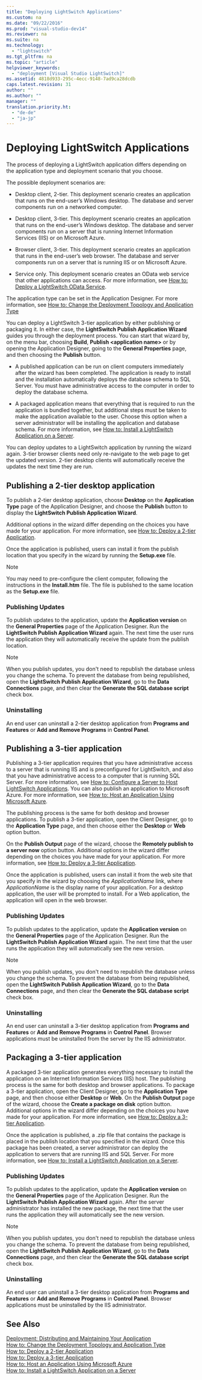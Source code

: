 ```yaml
---
title: "Deploying LightSwitch Applications"
ms.custom: na
ms.date: "09/22/2016"
ms.prod: "visual-studio-dev14"
ms.reviewer: na
ms.suite: na
ms.technology: 
  - "lightswitch"
ms.tgt_pltfrm: na
ms.topic: "article"
helpviewer_keywords: 
  - "deployment [Visual Studio LightSwitch]"
ms.assetid: 4818d933-295c-4ecc-9148-7ad9ca28dcdb
caps.latest.revision: 31
author: ""
ms.author: ""
manager: ""
translation.priority.ht: 
  - "de-de"
  - "ja-jp"
---
```

# Deploying LightSwitch Applications
The process of deploying a LightSwitch application differs depending on the application type and deployment scenario that you choose.  
  
 The possible deployment scenarios are:  
  
-   Desktop client, 2-tier. This deployment scenario creates an application that runs on the end-user’s Windows desktop. The database and server components run on a networked computer.  
  
-   Desktop client, 3-tier. This deployment scenario creates an application that runs on the end-user’s Windows desktop. The database and server components run on a server that is running Internet Information Services (IIS) or on Microsoft Azure.  
  
-   Browser client, 3-tier. This deployment scenario creates an application that runs in the end-user’s web browser. The database and server components run on a server that is running IIS or on Microsoft Azure.  
  
-   Service only. This deployment scenario creates an OData web service that other applications can access. For more information, see [How to: Deploy a LightSwitch OData Service](../vs140/how-to--deploy-a-lightswitch-odata-service.md).  
  
 The application type can be set in the Application Designer. For more information, see [How to: Change the Deployment Topology and Application Type](../vs140/how-to--change-the-type-of-a-lightswitch-application.md)  
  
 You can deploy a LightSwitch 3-tier application by either publishing or packaging it. In either case, the **LightSwitch Publish Application Wizard** guides you through the deployment process. You can start that wizard by, on the menu bar, choosing **Build**, **Publish <application name\>** or by opening the Application Designer, going to the **General Properties** page, and then choosing the **Publish** button.  
  
-   A published application can be run on client computers immediately after the wizard has been completed. The application is ready to install and the installation automatically deploys the database schema to SQL Server. You must have administrative access to the computer in order to deploy the database schema.  
  
-   A packaged application means that everything that is required to run the application is bundled together, but additional steps must be taken to make the application available to the user. Choose this option when a server administrator will be installing the application and database schema. For more information, see [How to: Install a LightSwitch Application on a Server](../vs140/how-to--install-a-lightswitch-application-on-a-server.md).  
  
 You can deploy updates to a LightSwitch application by running the wizard again. 3-tier browser clients need only re-navigate to the web page to get the updated version. 2-tier desktop clients will automatically receive the updates the next time they are run.  
  
##  <a name="tier"></a> Publishing a 2-tier desktop application  
 To publish a 2-tier desktop application, choose **Desktop** on the **Application Type** page of the Application Designer, and choose the **Publish** button to display the **LightSwitch Publish Application Wizard**.  
  
 Additional options in the wizard differ depending on the choices you have made for your application. For more information, see [How to: Deploy a 2-tier Application](../vs140/how-to--deploy-a-two-tier-lightswitch-application.md).  
  
 Once the application is published, users can install it from the publish location that you specify in the wizard by running the **Setup.exe** file.  
  
> [!NOTE]
>  You may need to pre-configure the client computer, following the instructions in the **Install.htm** file. The file is published to the same location as the **Setup.exe** file.  
  
### Publishing Updates  
 To publish updates to the application, update the **Application version** on the **General Properties** page of the Application Designer. Run the **LightSwitch Publish Application Wizard** again. The next time the user runs the application they will automatically receive the update from the publish location.  
  
> [!NOTE]
>  When you publish updates, you don't need to republish the database unless you change the schema. To prevent the database from being republished, open the **LightSwitch Publish Application Wizard**, go to the **Data Connections** page, and then clear the **Generate the SQL database script** check box.  
  
### Uninstalling  
 An end user can uninstall a 2-tier desktop application from **Programs and Features** or **Add and Remove Programs** in **Control Panel**.  
  
##  <a name="publish"></a> Publishing a 3-tier application  
 Publishing a 3-tier application requires that you have administrative access to a server that is running IIS and is preconfigured for LightSwitch, and also that you have administrative access to a computer that is running SQL Server. For more information, see [How to: Configure a Server to Host LightSwitch Applications](../vs140/how-to--configure-a-server-to-host-lightswitch-applications.md). You can also publish an application to Microsoft Azure. For more information, see [How to: Host an Application Using Microsoft Azure](../vs140/how-to--host-a-lightswitch-application-on-microsoft-azure.md).  
  
 The publishing process is the same for both desktop and browser applications. To publish a 3-tier application, open the Client Designer, go to the **Application Type** page, and then choose either the **Desktop** or **Web** option button.  
  
 On the **Publish Output** page of the wizard, choose the **Remotely publish to a server now** option button. Additional options in the wizard differ depending on the choices you have made for your application. For more information, see [How to: Deploy a 3-tier Application](../vs140/how-to--deploy-a-three-tier-lightswitch-application.md).  
  
 Once the application is published, users can install it from the web site that you specify in the wizard by choosing the *ApplicationName* link, where *ApplicationName* is the display name of your application. For a desktop application, the user will be prompted to install. For a Web application, the application will open in the web browser.  
  
### Publishing Updates  
 To publish updates to the application, update the **Application version** on the **General Properties** page of the Application Designer. Run the **LightSwitch Publish Application Wizard** again. The next time that the user runs the application they will automatically see the new version.  
  
> [!NOTE]
>  When you publish updates, you don't need to republish the database unless you change the schema. To prevent the database from being republished, open the **LightSwitch Publish Application Wizard**, go to the **Data Connections** page, and then clear the **Generate the SQL database script** check box.  
  
### Uninstalling  
 An end user can uninstall a 3-tier desktop application from **Programs and Features** or **Add and Remove Programs** in **Control Panel**. Browser applications must be uninstalled from the server by the IIS administrator.  
  
##  <a name="package"></a> Packaging a 3-tier application  
 A packaged 3-tier application generates everything necessary to install the application on an Internet Information Services (IIS) host. The publishing process is the same for both desktop and browser applications. To package a 3-tier application, open the Client Designer, go to the **Application Type** page, and then choose either **Desktop** or **Web**. On the **Publish Output** page of the wizard, choose the **Create a package on disk** option button. Additional options in the wizard differ depending on the choices you have made for your application. For more information, see [How to: Deploy a 3-tier Application](../vs140/how-to--deploy-a-three-tier-lightswitch-application.md).  
  
 Once the application is published, a .zip file that contains the package is placed in the publish location that you specified in the wizard. Once this package has been created, a server administrator can deploy the application to servers that are running IIS and SQL Server. For more information, see [How to: Install a LightSwitch Application on a Server](../vs140/how-to--install-a-lightswitch-application-on-a-server.md).  
  
### Publishing Updates  
 To publish updates to the application, update the **Application version** on the **General Properties** page of the Application Designer. Run the **LightSwitch Publish Application Wizard** again. After the server administrator has installed the new package, the next time that the user runs the application they will automatically see the new version.  
  
> [!NOTE]
>  When you publish updates, you don't need to republish the database unless you change the schema. To prevent the database from being republished, open the **LightSwitch Publish Application Wizard**, go to the **Data Connections** page, and then clear the **Generate the SQL database script** check box.  
  
### Uninstalling  
 An end user can uninstall a 3-tier desktop application from **Programs and Features** or **Add and Remove Programs** in **Control Panel**. Browser applications must be uninstalled by the IIS administrator.  
  
## See Also  
 [Deployment: Distributing and Maintaining Your Application](../vs140/deployment--distributing-and-maintaining-your-application.md)   
 [How to: Change the Deployment Topology and Application Type](../vs140/how-to--change-the-type-of-a-lightswitch-application.md)   
 [How to: Deploy a 2-tier Application](../vs140/how-to--deploy-a-two-tier-lightswitch-application.md)   
 [How to: Deploy a 3-tier Application](../vs140/how-to--deploy-a-three-tier-lightswitch-application.md)   
 [How to: Host an Application Using Microsoft Azure](../vs140/how-to--host-a-lightswitch-application-on-microsoft-azure.md)   
 [How to: Install a LightSwitch Application on a Server](../vs140/how-to--install-a-lightswitch-application-on-a-server.md)